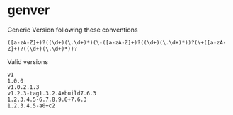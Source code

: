 # genver
Generic Version following these conventions

```regex
([a-zA-Z]+)?((\d+)(\.\d+)*)(\-([a-zA-Z]+)?((\d+)(\.\d+)*))?(\+([a-zA-Z]+)?((\d+)(\.\d+)*))?
```

Valid versions
```plaintext
v1
1.0.0
v1.0.2.1.3
v1.2.3-tag1.3.2.4+build7.6.3
1.2.3.4.5-6.7.8.9.0+7.6.3
1.2.3.4.5-a0+c2
```
